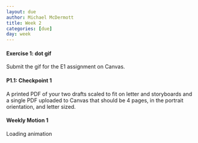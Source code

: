 ```yaml
---
layout: due
author: Michael McDermott
title: Week 2
categories: [due]
day: week
---
```

#### Exercise 1: dot gif
Submit the gif for the E1 assignment on Canvas.

#### P1.1: Checkpoint 1
A printed PDF of your two drafts scaled to fit on letter and storyboards and a single PDF uploaded to Canvas that should be 4 pages, in the portrait orientation, and letter sized.

#### Weekly Motion 1
Loading animation
